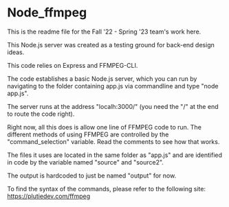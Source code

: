 # Node_ffmpeg

This is the readme file for the Fall '22 - Spring '23 team's work here.

This Node.js server was created as a testing ground for back-end design ideas.

This code relies on Express and FFMPEG-CLI.



The code establishes a basic Node.js server, which you can run by navigating to the folder containing app.js via commandline and type "node app.js".

The server runs at the address "localh:3000/" (you need the "/" at the end to route the code right).

Right now, all this does is allow one line of FFMPEG code to run. The different methods of using FFMPEG are controlled by the "command_selection" variable. Read the comments to see how that works.

The files it uses are located in the same folder as "app.js" and are identified in code by the variable named "source" and "source2".

The output is hardcoded to just be named "output" for now.

To find the syntax of the commands, please refer to the following site: https://plutiedev.com/ffmpeg